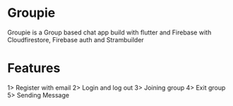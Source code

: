 # Groupie    
 Groupie is a Group based chat app build with flutter and Firebase with Cloudfirestore, Firebase auth and Strambuilder 
 
# Features 

1> Register with email
2> Login and log  out 
3> Joining group 
4> Exit group 
5> Sending Message
